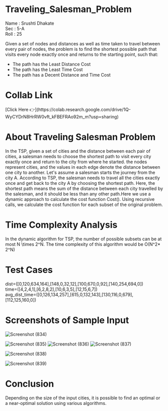 # Traveling_Salesman_Problem
Name : Srushti Dhakate <br>
Sec : 5-A<br>
Roll : 25<br>



Given a set of nodes and distances as well as time taken to travel between every pair of nodes, the problem is to find
the shortest possible path that visits every node exactly once and returns to the starting point, such that:
<ul>
    <li>
        The path has the Least Distance Cost
    </li>
    <li>The path has the Least Time Cost</li>
    <li>
        The path has a Decent Distance and Time Cost
    </li>
</ul>

<h1>Collab Link </h1>
[Click Here 👉](https://colab.research.google.com/drive/1Q-WyCYDrN8HrRW0vft_kFBEFRAo92m_m?usp=sharing)



<H1>About Traveling Salesman Problem</H1>
    

In the TSP, given a set of cities and the distance between each pair of cities, a salesman needs to choose the
shortest path to visit every city exactly once and return to the city from where he started.
the nodes represent cities, and the values in each edge denote the distance between one city to another. Let's
assume a salesman starts the journey from the city A. According to TSP, the salesman needs to travel all the
cities exactly once and get back to the city A by choosing the shortest path. Here, the shortest path means the sum of the distance between each city travelled by the salesman, and it should be less than any other path.Here we use a
dynamic approach to calculate the cost function Cost(). Using recursive calls, we calculate
the cost function for each subset of the original problem.

<H1>Time Complexity Analysis
</H1>
    

In the dynamic algorithm for TSP, the number of possible subsets can be at most N \times 2^N. The time complexity of this algorithm would be
O(N^2* 2^N)


<H1>Test Cases</H1>

dist=([0,120,634,164],[148,0,32,12],[100,670,0,92],[140,254,694,0]) <br>
time=([4,2,4,1],[6,2,8,2],[10,6,3,5],[12,15,6,7])<br>
avg_dist_time=([0,126,134,257],[615,0,132,143],[130,116,0,679],[112,125,160,0])<br>

<H1>Screenshots of Sample Input</H1>

![Screenshot (834)](https://user-images.githubusercontent.com/86475735/193273549-282f1993-bb7e-405e-9f05-957e18524243.png)

![Screenshot (835)](https://user-images.githubusercontent.com/86475735/193273602-2318071a-a00f-4634-b553-eb7ba471e672.png)
![Screenshot (836)](https://user-images.githubusercontent.com/86475735/193273791-c57eb646-5638-45c1-a016-54952af8f307.png)
![Screenshot (837)](https://user-images.githubusercontent.com/86475735/193273905-24486d24-e08b-4b46-abc0-cf99845caa5d.png)

![Screenshot (838)](https://user-images.githubusercontent.com/86475735/193274013-ce550bca-c2fa-42ce-a5c3-9487ca4e47b6.png)


![Screenshot (839)](https://user-images.githubusercontent.com/86475735/193274071-16593632-7c48-4c66-a7ea-ae73ccedf5a4.png)
<H1>Conclusion</H1>
   




Depending on the size of the input cities, it is possible to find an optimal or a near-optimal solution using
various algorithms.
